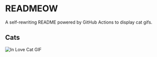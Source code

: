 # READMEOW

A self-rewriting README powered by GitHub Actions to display cat gifs.

## Cats

![In Love Cat GIF](https://media2.giphy.com/media/MDJ9IbxxvDUQM/200.gif?cid=9acd02dam4dp56y8b5lf0xi38tcbgctbdulw4yaf7dl9sdsi&ep=v1_gifs_search&rid=200.gif&ct=g)
